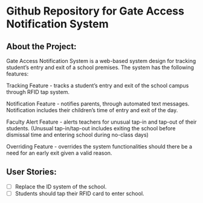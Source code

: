 # Github Repository for Gate Access Notification System

## About the Project:

Gate Access Notification System is a web-based system design for tracking student’s entry and exit of a school premises. The system has the following features:

Tracking Feature - tracks a student’s entry and exit of the school campus through RFID tap system.

Notification Feature - notifies parents, through automated text messages. Notification includes their children’s time of entry and exit of the day.

Faculty Alert Feature - alerts teachers for unusual tap-in and tap-out of their students. (Unusual tap-in/tap-out includes exiting the school before dismissal time and entering school during no-class days)

Overriding Feature - overrides the system functionalities should there be a need for an early exit given a valid reason.

## User Stories:

- [ ] Replace the ID system of the school.
- [ ] Students should tap their RFID card to enter school.